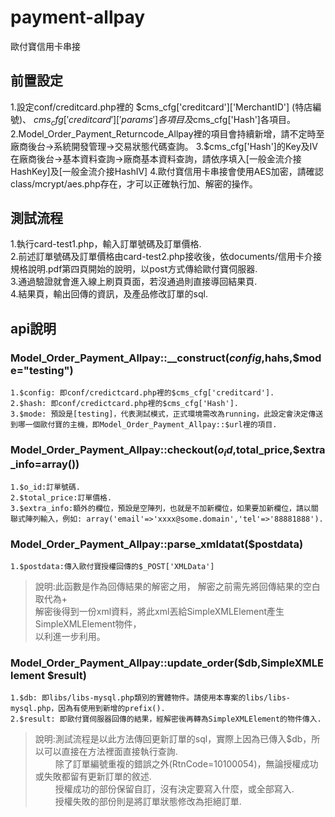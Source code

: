 payment-allpay
============

歐付寶信用卡串接


前置設定
---------------
1.設定conf/creditcard.php裡的 $cms_cfg['creditcard']['MerchantID'] (特店編號)、 $cms_cfg['creditcard']['params']各項目及$cms_cfg['Hash']各項目。<br/>
2.Model_Order_Payment_Returncode_Allpay裡的項目會持續新增，請不定時至廠商後台->系統開發管理->交易狀態代碼查詢。
3.$cms_cfg['Hash']的Key及IV在廠商後台->基本資料查詢->廠商基本資料查詢，請依序填入[一般金流介接HashKey]及[一般金流介接HashIV]
4.歐付寶信用卡串接會使用AES加密，請確認class/mcrypt/aes.php存在，才可以正確執行加、解密的操作。


測試流程
---------------
1.執行card-test1.php，輸入訂單號碼及訂單價格.<br/>
2.前述訂單號碼及訂單價格由card-test2.php接收後，依documents/信用卡介接規格說明.pdf第四頁開始的說明，以post方式傳給歐付寶伺服器.<br/>
3.通過驗證就會進入線上刷頁頁面，若沒通過則直接導回結果頁.<br/>
4.結果頁，輸出回傳的資訊，及產品修改訂單的sql.


api說明
---------------

### Model_Order_Payment_Allpay::__construct($config,$hahs,$mode="testing")

    1.$config: 即conf/credictcard.php裡的$cms_cfg['creditcard'].
    2.$hash: 即conf/credictcard.php裡的$cms_cfg['Hash'].
    3.$mode: 預設是[testing]，代表測試模式，正式環境需改為running，此設定會決定傳送到哪一個歐付寶的主機，即Model_Order_Payment_Allpay::$url裡的項目.


### Model_Order_Payment_Allpay::checkout($o_id,$total_price,$extra_info=array())

    1.$o_id:訂單號碼.
    2.$total_price:訂單價格.
    3.$extra_info:額外的欄位，預設是空陣列，也就是不加新欄位，如果要加新欄位，請以關聯式陣列輸入，例如: array('email'=>'xxxx@some.domain','tel'=>'88881888').

### Model_Order_Payment_Allpay::parse_xmldatat($postdata)

    1.$postdata:傳入歐付寶授權回傳的$_POST['XMLData']
> 說明:此函數是作為回傳結果的解密之用， 解密之前需先將回傳結果的空白取代為+<br/>
>      解密後得到一份xml資料，將此xml丟給SimpleXMLElement產生SimpleXMLElement物件，<br/>
>      以利進一步利用。


### Model_Order_Payment_Allpay::update_order($db,SimpleXMLElement $result)

    1.$db: 即libs/libs-mysql.php類別的實體物件。請使用本專案的libs/libs-mysql.php，因為有使用到新增的prefix().
    2.$result: 即歐付寶伺服器回傳的結果，經解密後再轉為SimpleXMLElement的物件傳入.
> 說明:測試流程是以此方法傳回更新訂單的sql，實際上因為已傳入$db，所以可以直接在方法裡面直接執行查詢.<br/>
> 　　 除了訂單編號重複的錯誤之外(RtnCode=10100054)，無論授權成功或失敗都留有更新訂單的敘述.<br/>
> 　　 授權成功的部份保留自訂，沒有決定要寫入什麼，或全部寫入.<br/>
> 　　 授權失敗的部份則是將訂單狀態修改為拒絕訂單.
